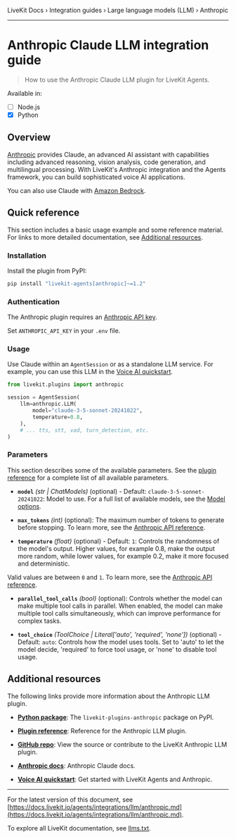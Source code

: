 LiveKit Docs › Integration guides › Large language models (LLM) › Anthropic

---

# Anthropic Claude LLM integration guide

> How to use the Anthropic Claude LLM plugin for LiveKit Agents.

Available in:
- [ ] Node.js
- [x] Python

## Overview

[Anthropic](https://www.anthropic.com/claude) provides Claude, an advanced AI assistant with capabilities including advanced reasoning, vision analysis, code generation, and multilingual processing. With LiveKit's Anthropic integration and the Agents framework, you can build sophisticated voice AI applications.

You can also use Claude with [Amazon Bedrock](https://docs.livekit.io/agents/integrations/llm/aws.md).

## Quick reference

This section includes a basic usage example and some reference material. For links to more detailed documentation, see [Additional resources](#additional-resources).

### Installation

Install the plugin from PyPI:

```bash
pip install "livekit-agents[anthropic]~=1.2"

```

### Authentication

The Anthropic plugin requires an [Anthropic API key](https://console.anthropic.com/account/keys).

Set `ANTHROPIC_API_KEY` in your `.env` file.

### Usage

Use Claude within an `AgentSession` or as a standalone LLM service. For example, you can use this LLM in the [Voice AI quickstart](https://docs.livekit.io/agents/start/voice-ai.md).

```python
from livekit.plugins import anthropic

session = AgentSession(
    llm=anthropic.LLM(
        model="claude-3-5-sonnet-20241022",
        temperature=0.8,
    ),
    # ... tts, stt, vad, turn_detection, etc.
)

```

### Parameters

This section describes some of the available parameters. See the [plugin reference](https://docs.livekit.io/reference/python/v1/livekit/plugins/anthropic/index.html.md#livekit.plugins.anthropic.LLM) for a complete list of all available parameters.

- **`model`** _(str | ChatModels)_ (optional) - Default: `claude-3-5-sonnet-20241022`: Model to use. For a full list of available models, see the [Model options](https://docs.anthropic.com/en/docs/intro-to-claude#model-options).

- **`max_tokens`** _(int)_ (optional): The maximum number of tokens to generate before stopping. To learn more, see the [Anthropic API reference](https://docs.anthropic.com/en/api/messages#body-max-tokens).

- **`temperature`** _(float)_ (optional) - Default: `1`: Controls the randomness of the model's output. Higher values, for example 0.8, make the output more random, while lower values, for example 0.2, make it more focused and deterministic.

Valid values are between `0` and `1`. To learn more, see the [Anthropic API reference](https://docs.anthropic.com/en/api/messages#body-temperature).

- **`parallel_tool_calls`** _(bool)_ (optional): Controls whether the model can make multiple tool calls in parallel. When enabled, the model can make multiple tool calls simultaneously, which can improve performance for complex tasks.

- **`tool_choice`** _(ToolChoice | Literal['auto', 'required', 'none'])_ (optional) - Default: `auto`: Controls how the model uses tools. Set to 'auto' to let the model decide, 'required' to force tool usage, or 'none' to disable tool usage.

## Additional resources

The following links provide more information about the Anthropic LLM plugin.

- **[Python package](https://pypi.org/project/livekit-plugins-anthropic/)**: The `livekit-plugins-anthropic` package on PyPI.

- **[Plugin reference](https://docs.livekit.io/reference/python/v1/livekit/plugins/anthropic/index.html.md#livekit.plugins.anthropic.LLM)**: Reference for the Anthropic LLM plugin.

- **[GitHub repo](https://github.com/livekit/agents/tree/main/livekit-plugins/livekit-plugins-anthropic)**: View the source or contribute to the LiveKit Anthropic LLM plugin.

- **[Anthropic docs](https://docs.anthropic.com/en/docs/intro-to-claude)**: Anthropic Claude docs.

- **[Voice AI quickstart](https://docs.livekit.io/agents/start/voice-ai.md)**: Get started with LiveKit Agents and Anthropic.

---


For the latest version of this document, see [https://docs.livekit.io/agents/integrations/llm/anthropic.md](https://docs.livekit.io/agents/integrations/llm/anthropic.md).

To explore all LiveKit documentation, see [llms.txt](https://docs.livekit.io/llms.txt).